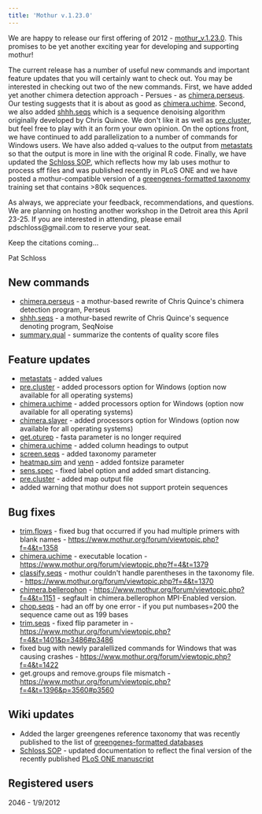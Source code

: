 ```yaml
---
title: 'Mothur v.1.23.0'
---
```

We are happy to release our first offering of 2012 -
[mothur\_v.1.23.0](mothur_v.1.23.0). This promises to be yet
another exciting year for developing and supporting mothur!

The current release has a number of useful new commands and important
feature updates that you will certainly want to check out. You may be
interested in checking out two of the new commands. First, we have added
yet another chimera detection approach - Persues - as
[chimera.perseus](chimera.perseus). Our testing suggests that
it is about as good as [chimera.uchime](chimera.uchime).
Second, we also added [shhh.seqs](shhh.seqs) which is a
sequence denoising algorithm originally developed by Chris Quince. We
don\'t like it as well as [pre.cluster](pre.cluster), but
feel free to play with it an form your own opinion. On the options
front, we have continued to add parallelization to a number of commands
for Windows users. We have also added q-values to the output from
[metastats](metastats) so that the output is more in line
with the original R code. Finally, we have updated the [Schloss
SOP](Schloss_SOP), which reflects how my lab uses mothur to
process sff files and was published recently in PLoS ONE and we have
posted a mothur-compatible version of a [ greengenes-formatted
taxonomy](greengenes-formatted_databases) training set that
contains \>80k sequences.

As always, we appreciate your feedback, recommendations, and questions.
We are planning on hosting another workshop in the Detroit area this
April 23-25. If you are interested in attending, please email
pdschloss\@gmail.com to reserve your seat.

Keep the citations coming\...

Pat Schloss

## New commands

-   [chimera.perseus](chimera.perseus) - a mothur-based
    rewrite of Chris Quince\'s chimera detection program, Perseus
-   [shhh.seqs](shhh.seqs) - a mothur-based rewrite of Chris
    Quince\'s sequence denoting program, SeqNoise
-   [summary.qual](summary.qual) - summarize the contents of
    quality score files

## Feature updates

-   [metastats](metastats) - added values
-   [pre.cluster](pre.cluster) - added processors option for
    Windows (option now available for all operating systems)
-   [chimera.uchime](chimera.uchime) - added processors
    option for Windows (option now available for all operating systems)
-   [chimera.slayer](chimera.slayer) - added processors
    option for Windows (option now available for all operating systems)
-   [get.oturep](get.oturep) - fasta parameter is no longer
    required
-   [chimera.uchime](chimera.uchime) - added column headings
    to output
-   [screen.seqs](screen.seqs) - added taxonomy parameter
-   [heatmap.sim](heatmap.sim) and [venn](venn "wikilink") -
    added fontsize parameter
-   [sens.spec](sens.spec) - fixed label option and added
    smart distancing.
-   [pre.cluster](pre.cluster) - added map output file
-   added warning that mothur does not support protein sequences

## Bug fixes

-   [trim.flows](trim.flows) - fixed bug that occurred if you
    had multiple primers with blank names -
    <https://www.mothur.org/forum/viewtopic.php?f=4&t=1358>
-   [chimera.uchime](chimera.uchime) - executable location -
    <https://www.mothur.org/forum/viewtopic.php?f=4&t=1379>
-   [classify.seqs](classify.seqs) - mothur couldn\'t handle
    parentheses in the taxonomy file. -
    <https://www.mothur.org/forum/viewtopic.php?f=4&t=1370>
-   [chimera.bellerophon](chimera.bellerophon) -
    <https://www.mothur.org/forum/viewtopic.php?f=4&t=1151> - segfault in
    chimera.bellerophon MPI-Enabled version.
-   [chop.seqs](chop.seqs) - had an off by one error - if you
    put numbases=200 the sequence came out as 199 bases
-   [trim.seqs](trim.seqs) - fixed flip parameter in -
    <https://www.mothur.org/forum/viewtopic.php?f=4&t=1401&p=3486#p3486>
-   fixed bug with newly paralellized commands for Windows that was
    causing crashes -
    <https://www.mothur.org/forum/viewtopic.php?f=4&t=1422>
-   get.groups and remove.groups file mismatch -
    <https://www.mothur.org/forum/viewtopic.php?f=4&t=1396&p=3560#p3560>

## Wiki updates

-   Added the larger greengenes reference taxonomy that was recently
    published to the list of [greengenes-formatted
    databases](greengenes-formatted_databases)
-   [Schloss SOP](Schloss_SOP) - updated documentation to
    reflect the final version of the recently published [PLoS ONE
    manuscript](https://www.plosone.org/article/info%3Adoi%2F10.1371%2Fjournal.pone.0027310)

## Registered users

2046 - 1/9/2012
